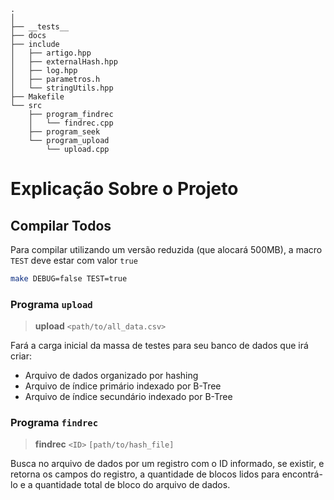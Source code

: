 ```
.
│
├── __tests__
├── docs
├── include
│   ├── artigo.hpp
│   ├── externalHash.hpp
│   ├── log.hpp
│   ├── parametros.h
│   └── stringUtils.hpp
├── Makefile
└── src
    ├── program_findrec
    │   └── findrec.cpp
    ├── program_seek
    └── program_upload
        └── upload.cpp
```

# Explicação Sobre o Projeto



## Compilar Todos
Para compilar utilizando um versão reduzida (que alocará 500MB), a macro `TEST` deve estar com valor `true`
```bash
make DEBUG=false TEST=true
```


### Programa `upload`
> **upload** `<path/to/all_data.csv>`

Fará a carga inicial da massa de testes para seu banco de dados que irá criar:
  + Arquivo de dados organizado por hashing
  + Arquivo de índice primário indexado por B-Tree
  + Arquivo de índice secundário indexado por B-Tree



### Programa `findrec`
> **findrec** `<ID>` `[path/to/hash_file]`

Busca no arquivo de dados por um registro com o ID informado, se existir, e retorna os campos do registro, a quantidade de blocos lidos para encontrá-lo e a quantidade total de bloco do arquivo de dados.

<!--
### Programas `seek1` e `seek2`

> **seek1** `<ID>` `[path/to/hash_file]`

Devolve o registro com ID igual ao informado, se existir, pesquisando através do arquivo de índice primário, mostrando todos os campos, a quantidade de blocos lidos para encontrá-lo no arquivo de índice e a quantidade total de bloco do arquivo de índice primário.


> **seek2** `<TITULO>` `[path/to/hash_file]`

Mostra os dados do registro que possua o Título igual ao informado, se existir, pesquisando através do arquivo de índice secundário, informando a quantidade de blocos lidos para encontrá-lo no arquivo de índice e a quantidade total de bloco do arquivo de índice secundário.
-->
